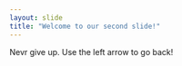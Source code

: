```yaml
---
layout: slide
title: "Welcome to our second slide!"
---
```

Nevr give up.
Use the left arrow to go back!
